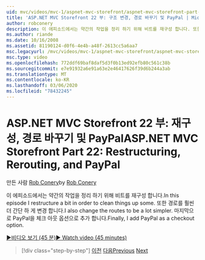 ```yaml
---
uid: mvc/videos/mvc-1/aspnet-mvc-storefront/aspnet-mvc-storefront-part-22-restructuring-rerouting-and-paypal
title: 'ASP.NET MVC Storefront 22 부: 구조 변경, 경로 바꾸기 및 PayPal | Microsoft Docs'
author: robconery
description: 이 에피소드에서는 약간의 작업을 정리 하기 위해 비트를 재구성 합니다. 또한 경로를 훨씬 더 간단 하 게 변경 합니다. 마지막으로, PayPal을 체크 아웃 optio로 추가 합니다.
ms.author: riande
ms.date: 10/16/2008
ms.assetid: 81190124-d0f6-4e4b-a48f-2613cc5a6aa7
msc.legacyurl: /mvc/videos/mvc-1/aspnet-mvc-storefront/aspnet-mvc-storefront-part-22-restructuring-rerouting-and-paypal
msc.type: video
ms.openlocfilehash: 772ddf69baf8daf5d3f0b13ed92efb80c561c38b
ms.sourcegitcommit: e7e91932a6e91a63e2e46417626f39d6b244a3ab
ms.translationtype: MT
ms.contentlocale: ko-KR
ms.lasthandoff: 03/06/2020
ms.locfileid: "78432245"
---
```

# <a name="aspnet-mvc-storefront-part-22-restructuring-rerouting-and-paypal"></a><span data-ttu-id="45285-105">ASP.NET MVC Storefront 22 부: 재구성, 경로 바꾸기 및 PayPal</span><span class="sxs-lookup"><span data-stu-id="45285-105">ASP.NET MVC Storefront Part 22: Restructuring, Rerouting, and PayPal</span></span>

<span data-ttu-id="45285-106">만든 사람 [Rob Conery](https://github.com/robconery)</span><span class="sxs-lookup"><span data-stu-id="45285-106">by [Rob Conery](https://github.com/robconery)</span></span>

<span data-ttu-id="45285-107">이 에피소드에서는 약간의 작업을 정리 하기 위해 비트를 재구성 합니다.</span><span class="sxs-lookup"><span data-stu-id="45285-107">In this episode I restructure a bit in order to clean things up some.</span></span> <span data-ttu-id="45285-108">또한 경로를 훨씬 더 간단 하 게 변경 합니다.</span><span class="sxs-lookup"><span data-stu-id="45285-108">I also change the routes to be a lot simpler.</span></span> <span data-ttu-id="45285-109">마지막으로 PayPal을 체크 아웃 옵션으로 추가 합니다.</span><span class="sxs-lookup"><span data-stu-id="45285-109">Finally, I add PayPal as a checkout option.</span></span>

[<span data-ttu-id="45285-110">&#9654;비디오 보기 (45 분)</span><span class="sxs-lookup"><span data-stu-id="45285-110">&#9654; Watch video (45 minutes)</span></span>](https://channel9.msdn.com/Blogs/ASP-NET-Site-Videos/aspnet-mvc-storefront-part-22-restructuring-rerouting-and-paypal)

> [!div class="step-by-step"]
> <span data-ttu-id="45285-111">[이전](aspnet-mvc-storefront-part-21-order-manager-and-personalization.md)
> [다음](aspnet-mvc-storefront-part-23-getting-started-with-domain-driven-design.md)</span><span class="sxs-lookup"><span data-stu-id="45285-111">[Previous](aspnet-mvc-storefront-part-21-order-manager-and-personalization.md)
[Next](aspnet-mvc-storefront-part-23-getting-started-with-domain-driven-design.md)</span></span>
